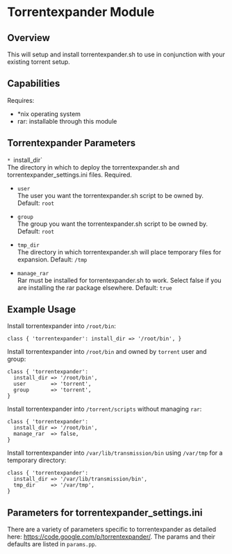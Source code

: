 # Torrentexpander Module

## Overview

This will setup and install torrentexpander.sh to use in conjunction with your existing torrent setup.

## Capabilities

Requires:

- *nix operating system
- rar: installable through this module

## Torrentexpander Parameters

`* `install_dir`<br />
The directory in which to deploy the torrentexpander.sh and torrentexpander_settings.ini files. Required.

* `user`<br />
The user you want the torrentexpander.sh script to be owned by. Default: `root`

* `group`<br />
The group you want the torrentexpander.sh script to be owned by. Default: `root`

* `tmp_dir`<br />
The directory in which torrentexpander.sh will place temporary files for expansion. Default: `/tmp`

* `manage_rar`<br />
Rar must be installed for torrentexpander.sh to work.  Select false if you are installing the rar package elsewhere. Default: `true`

## Example Usage

Install torrentexpander into `/root/bin`:

```puppet
class { 'torrentexpander': install_dir => '/root/bin', }
```

Install torrentexpander into `/root/bin` and owned by `torrent` user and group:

```puppet
class { 'torrentexpander':
  install_dir => '/root/bin',
  user        => 'torrent',
  group       => 'torrent',
}
```

Install torrentexpander into `/torrent/scripts` without managing `rar`:

```puppet
class { 'torrentexpander':
  install_dir => '/root/bin',
  manage_rar  => false,
}
```

Install torrentexpander into `/var/lib/transmission/bin` using `/var/tmp` for a temporary directory:

```puppet
class { 'torrentexpander':
  install_dir => '/var/lib/transmission/bin',
  tmp_dir     => '/var/tmp',
}
```

## Parameters for torrentexpander_settings.ini

There are a variety of parameters specific to torrentexpander as detailed here: https://code.google.com/p/torrentexpander/.  The params and their defaults are listed in `params.pp`.
